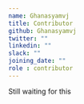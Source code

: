 ```yaml
---
name: Ghanasyamvj
title: Contributor
github: Ghanasyamvj
twitter: ""
linkedin: ""
slack: ""
joining_date: ""
role : contributor
---
```


Still waiting for this

